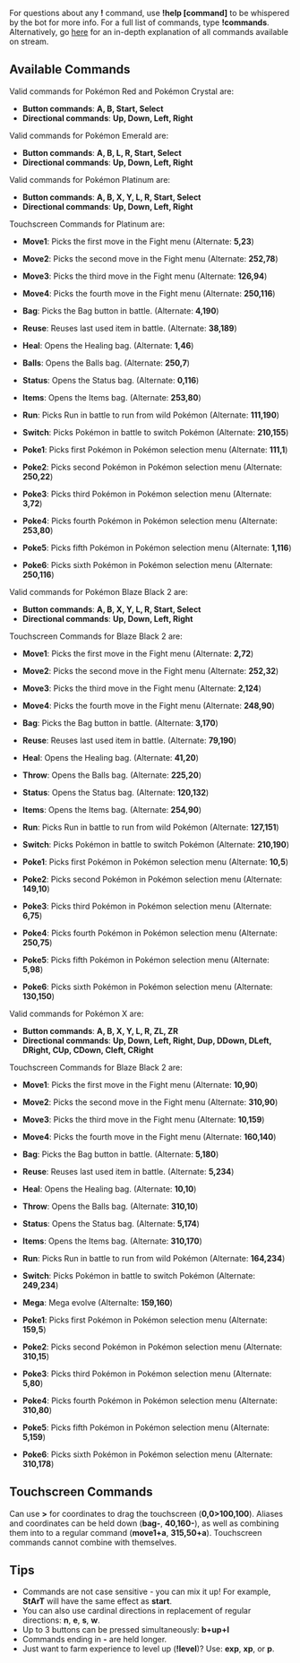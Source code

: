 For questions about any **!** command, use **!help [command]** to be whispered by the bot for more info. For a full list of commands, type **!commands**. Alternatively, go [here](https://twitchplayspokemon.tv/commands) for an in-depth explanation of all commands available on stream.

## Available Commands
Valid commands for Pokémon Red and Pokémon Crystal are:
- **Button commands**: **A, B, Start, Select**
- **Directional commands**: **Up, Down, Left, Right**

Valid commands for Pokémon Emerald are:
- **Button commands**: **A, B, L, R, Start, Select**
- **Directional commands**: **Up, Down, Left, Right**

Valid commands for Pokémon Platinum are:
- **Button commands**: **A, B, X, Y, L, R, Start, Select**
- **Directional commands**: **Up, Down, Left, Right**

Touchscreen Commands for Platinum are:
- **Move1**: Picks the first move in the Fight menu (Alternate: **5,23**)
- **Move2**: Picks the second move in the Fight menu (Alternate: **252,78**)
- **Move3**: Picks the third move in the Fight menu (Alternate: **126,94**)
- **Move4**: Picks the fourth move in the Fight menu (Alternate: **250,116**)



- **Bag**: Picks the Bag button in battle. (Alternate: **4,190**)
- **Reuse**: Reuses last used item in battle. (Alternate: **38,189**)
- **Heal**: Opens the Healing bag. (Alternate: **1,46**)
- **Balls**: Opens the Balls bag. (Alternate: **250,7**)
- **Status**: Opens the Status bag. (Alternate: **0,116**)
- **Items**: Opens the Items bag. (Alternate: **253,80**)
- **Run**: Picks Run in battle to run from wild Pokémon (Alternate: **111,190**)
- **Switch**: Picks Pokémon in battle to switch Pokémon (Alternate: **210,155**)



- **Poke1**: Picks first Pokémon in Pokémon selection menu (Alternate: **111,1**)
- **Poke2**: Picks second Pokémon in Pokémon selection menu (Alternate: **250,22**)
- **Poke3**: Picks third Pokémon in Pokémon selection menu (Alternate: **3,72**)
- **Poke4**: Picks fourth Pokémon in Pokémon selection menu (Alternate: **253,80**)
- **Poke5**: Picks fifth Pokémon in Pokémon selection menu (Alternate: **1,116**)
- **Poke6**: Picks sixth Pokémon in Pokémon selection menu (Alternate: **250,116**)



Valid commands for Pokémon Blaze Black 2 are:
- **Button commands**: **A, B, X, Y, L, R, Start, Select**
- **Directional commands**: **Up, Down, Left, Right**

Touchscreen Commands for Blaze Black 2 are:
- **Move1**: Picks the first move in the Fight menu (Alternate: **2,72**)
- **Move2**: Picks the second move in the Fight menu (Alternate: **252,32**)
- **Move3**: Picks the third move in the Fight menu (Alternate: **2,124**)
- **Move4**: Picks the fourth move in the Fight menu (Alternate: **248,90**)



- **Bag**: Picks the Bag button in battle. (Alternate: **3,170**)
- **Reuse**: Reuses last used item in battle. (Alternate: **79,190**)
- **Heal**: Opens the Healing bag. (Alternate: **41,20**)
- **Throw**: Opens the Balls bag. (Alternate: **225,20**)
- **Status**: Opens the Status bag. (Alternate: **120,132**)
- **Items**: Opens the Items bag. (Alternate: **254,90**)
- **Run**: Picks Run in battle to run from wild Pokémon (Alternate: **127,151**)
- **Switch**: Picks Pokémon in battle to switch Pokémon (Alternate: **210,190**)



- **Poke1**: Picks first Pokémon in Pokémon selection menu (Alternate: **10,5**)
- **Poke2**: Picks second Pokémon in Pokémon selection menu (Alternate: **149,10**)
- **Poke3**: Picks third Pokémon in Pokémon selection menu (Alternate: **6,75**)
- **Poke4**: Picks fourth Pokémon in Pokémon selection menu (Alternate: **250,75**)
- **Poke5**: Picks fifth Pokémon in Pokémon selection menu (Alternate: **5,98**)
- **Poke6**: Picks sixth Pokémon in Pokémon selection menu (Alternate: **130,150**)



Valid commands for Pokémon X are:
- **Button commands**: **A, B, X, Y, L, R, ZL, ZR**
- **Directional commands**: **Up, Down, Left, Right, Dup, DDown, DLeft, DRight, CUp, CDown, Cleft, CRight**

Touchscreen Commands for Blaze Black 2 are:
- **Move1**: Picks the first move in the Fight menu (Alternate: **10,90**)
- **Move2**: Picks the second move in the Fight menu (Alternate: **310,90**)
- **Move3**: Picks the third move in the Fight menu (Alternate: **10,159**)
- **Move4**: Picks the fourth move in the Fight menu (Alternate: **160,140**)



- **Bag**: Picks the Bag button in battle. (Alternate: **5,180**)
- **Reuse**: Reuses last used item in battle. (Alternate: **5,234**)
- **Heal**: Opens the Healing bag. (Alternate: **10,10**)
- **Throw**: Opens the Balls bag. (Alternate: **310,10**)
- **Status**: Opens the Status bag. (Alternate: **5,174**)
- **Items**: Opens the Items bag. (Alternate: **310,170**)
- **Run**: Picks Run in battle to run from wild Pokémon (Alternate: **164,234**)
- **Switch**: Picks Pokémon in battle to switch Pokémon (Alternate: **249,234**)
- **Mega**: Mega evolve (Alternalte: **159,160**)



- **Poke1**: Picks first Pokémon in Pokémon selection menu (Alternate: **159,5**)
- **Poke2**: Picks second Pokémon in Pokémon selection menu (Alternate: **310,15**)
- **Poke3**: Picks third Pokémon in Pokémon selection menu (Alternate: **5,80**)
- **Poke4**: Picks fourth Pokémon in Pokémon selection menu (Alternate: **310,80**)
- **Poke5**: Picks fifth Pokémon in Pokémon selection menu (Alternate: **5,159**)
- **Poke6**: Picks sixth Pokémon in Pokémon selection menu (Alternate: **310,178**)

## Touchscreen Commands
Can use **>** for coordinates to drag the touchscreen (**0,0>100,100**). Aliases and coordinates can be held down (**bag-**, **40,160-**), as well as combining them into to a regular command (**move1+a**, **315,50+a**). Touchscreen commands cannot combine with themselves.

## Tips
- Commands are not case sensitive - you can mix it up! For example, **StArT** will have the same effect as **start**.
- You can also use cardinal directions in replacement of regular directions: **n**, **e**, **s**, **w**.
- Up to 3 buttons can be pressed simultaneously: **b+up+l**
- Commands ending in **-** are held longer.
- Just want to farm experience to level up (**!level**)? Use: **exp**, **xp**, or **p**.